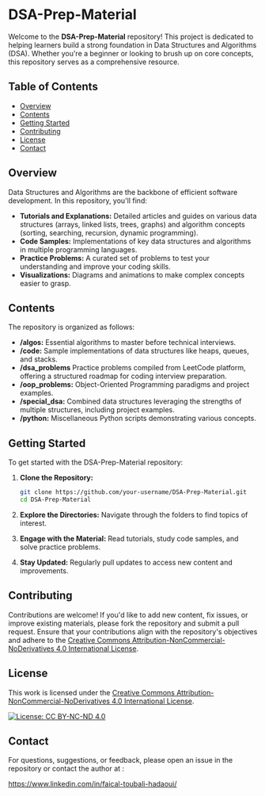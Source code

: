 # DSA-Prep-Material

Welcome to the **DSA-Prep-Material** repository! This project is dedicated to helping learners build a strong foundation in Data Structures and Algorithms (DSA). Whether you're a beginner or looking to brush up on core concepts, this repository serves as a comprehensive resource.

## Table of Contents

- [Overview](#overview)
- [Contents](#contents)
- [Getting Started](#getting-started)
- [Contributing](#contributing)
- [License](#license)
- [Contact](#contact)

## Overview

Data Structures and Algorithms are the backbone of efficient software development. In this repository, you'll find:

- **Tutorials and Explanations:** Detailed articles and guides on various data structures (arrays, linked lists, trees, graphs) and algorithm concepts (sorting, searching, recursion, dynamic programming).
- **Code Samples:** Implementations of key data structures and algorithms in multiple programming languages.
- **Practice Problems:** A curated set of problems to test your understanding and improve your coding skills.
- **Visualizations:** Diagrams and animations to make complex concepts easier to grasp.

## Contents

The repository is organized as follows:

- **/algos:** Essential algorithms to master before technical interviews.
- **/code:** Sample implementations of data structures like heaps, queues, and stacks.
- **/dsa_problems** Practice problems compiled from LeetCode platform, offering a structured roadmap for coding interview preparation.
- **/oop_problems:** Object-Oriented Programming paradigms and project examples.
- **/special_dsa:** Combined data structures leveraging the strengths of multiple structures, including project examples.
- **/python:** Miscellaneous Python scripts demonstrating various concepts.

## Getting Started

To get started with the DSA-Prep-Material repository:

1. **Clone the Repository:**
   ```bash
   git clone https://github.com/your-username/DSA-Prep-Material.git
   cd DSA-Prep-Material
   ```

2. **Explore the Directories:** Navigate through the folders to find topics of interest.

3. **Engage with the Material:** Read tutorials, study code samples, and solve practice problems.

4. **Stay Updated:** Regularly pull updates to access new content and improvements.

## Contributing

Contributions are welcome! If you'd like to add new content, fix issues, or improve existing materials, please fork the repository and submit a pull request. Ensure that your contributions align with the repository's objectives and adhere to the [Creative Commons Attribution-NonCommercial-NoDerivatives 4.0 International License](https://creativecommons.org/licenses/by-nc-nd/4.0/).

## License

This work is licensed under the [Creative Commons Attribution-NonCommercial-NoDerivatives 4.0 International License](https://creativecommons.org/licenses/by-nc-nd/4.0/).

[![License: CC BY-NC-ND 4.0](https://img.shields.io/badge/License-CC%20BY--NC--ND%204.0-lightgrey.svg)](https://creativecommons.org/licenses/by-nc-nd/4.0/)

## Contact

For questions, suggestions, or feedback, please open an issue in the repository or contact the author at :

https://www.linkedin.com/in/faical-toubali-hadaoui/
